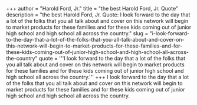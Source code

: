 +++
author = "Harold Ford, Jr."
title = "the best Harold Ford, Jr. Quote"
description = "the best Harold Ford, Jr. Quote: I look forward to the day that a lot of the folks that you all talk about and cover on this network will begin to market products for these families and for these kids coming out of junior high school and high school all across the country."
slug = "i-look-forward-to-the-day-that-a-lot-of-the-folks-that-you-all-talk-about-and-cover-on-this-network-will-begin-to-market-products-for-these-families-and-for-these-kids-coming-out-of-junior-high-school-and-high-school-all-across-the-country"
quote = '''I look forward to the day that a lot of the folks that you all talk about and cover on this network will begin to market products for these families and for these kids coming out of junior high school and high school all across the country.'''
+++
I look forward to the day that a lot of the folks that you all talk about and cover on this network will begin to market products for these families and for these kids coming out of junior high school and high school all across the country.
